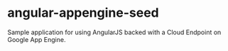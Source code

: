 angular-appengine-seed
======================

Sample application for using AngularJS backed with a Cloud Endpoint on Google
App Engine.
